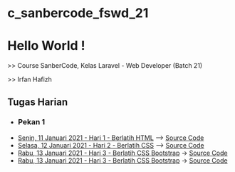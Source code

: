 # c_sanbercode_fswd_21

<body>
    <h1>Hello World !</h1>
    <p>>> Course SanberCode, Kelas Laravel - Web Developer (Batch 21)</p>
    <p>>> Irfan Hafizh</p>
    <h2>Tugas Harian</h2>
    <ul>
        <li><h3>Pekan 1</h3></li>
        <li><a href="00 Tugas Harian/Hari 1 - Berlatih HTML/index.html" target="_blank">Senin, 11 Januari 2021 - Hari 1 - Berlatih HTML</a> --> <a href="https://github.com/irfanhfzh/c_sanbercode_fswd_21/tree/master/00%20Tugas%20Harian/Hari%201%20-%20Berlatih%20HTML" target="_blank">Source Code</a></li>
        <li><a href="00 Tugas Harian/Hari 2 - Berlatih CSS/index.html" target="_blank">Selasa, 12 Januari 2021 - Hari 2 - Berlatih CSS</a> --> <a href="https://github.com/irfanhfzh/c_sanbercode_fswd_21/tree/master/00%20Tugas%20Harian/Hari%202%20-%20Berlatih%20CSS" target="_blank">Source Code</a></li>
        <li><a href="00 Tugas Harian/Hari 3 - Berlatih CSS Bootstrap/index.html" target="_blank">Rabu, 13 Januari 2021 - Hari 3 - Berlatih CSS Bootstrap</a> -> <a href="https://github.com/irfanhfzh/c_sanbercode_fswd_21/tree/master/00%20Tugas%20Harian/Hari%203%20-%20Berlatih%20CSS%20Bootstrap" target="_blank">Source Code</a></li>
        <li><a href="https://github.com/irfanhfzh/c_sanbercode_fswd_21/tree/master/00%20Tugas%20Harian/Hari%204%20-%20Berlatih%20Javascript" target="_blank">Rabu, 13 Januari 2021 - Hari 3 - Berlatih CSS Bootstrap</a> -> <a href="https://github.com/irfanhfzh/c_sanbercode_fswd_21/tree/master/00%20Tugas%20Harian/Hari%204%20-%20Berlatih%20Javascript" target="_blank">Source Code</a></li>
    </ul>
</body>
</html>
